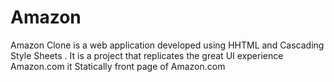 # Amazon
Amazon Clone is a web application developed using HHTML and Cascading Style Sheets . It is a project that replicates the great UI experience Amazon.com it  Statically front page of Amazon.com 
